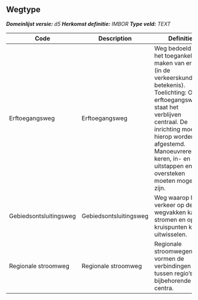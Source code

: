 ﻿## Wegtype

*__Domeinlijst versie:__ d5*
*__Herkomst definitie:__ IMBOR*
*__Type veld:__ TEXT*

|__Code__ |__Description__ |__Definitie__	|
|	---	|	---	|   ---	| 
| Erftoegangsweg | Erftoegangsweg | Weg bedoeld voor het toegankelijk maken van erven (in de verkeerskundige betekenis). Toelichting: Op erftoegangswegen staat het verblijven centraal. De inrichting moet hierop worden afgestemd. Manoeuvreren, keren, in- en uitstappen en oversteken moeten mogelijk zijn. |
| Gebiedsontsluitingsweg | Gebiedsontsluitingsweg | Weg waarop het verkeer op de wegvakken kan stromen en op de kruispunten kan uitwisselen. |
| Regionale stroomweg | Regionale stroomweg | Regionale stroomwegen vormen de verbindingen tussen regio’s en bijbehorende centra. |
